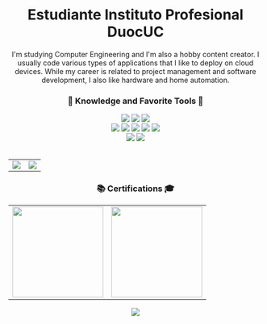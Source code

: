 <div align="center">
  <p>
    <h1> Estudiante Instituto Profesional DuocUC </h1>
  </p>
</div>

<div>
  <p align="center">I'm studying Computer Engineering and I'm also a hobby content creator. I usually code various types of applications that I like to deploy on cloud devices. While my career is related to project management and software development, I also like hardware and home automation.</p>
</div>

<div align="center">
  <h3>🧠 Knowledge and Favorite Tools 🧰</h3>
</div>

<div align="center">
  <img src="https://img.shields.io/badge/Linux-FCC624?logo=linux&logoColor=000&style=for-the-badge">
  <img src="https://img.shields.io/badge/Ubuntu-E95420?logo=ubuntu&logoColor=fff&style=for-the-badge">
  <img src="https://img.shields.io/badge/Windows-0078D4?logo=windows&logoColor=fff&style=for-the-badge">
</div>
 
<div align="center">
  <img src="https://img.shields.io/badge/python-3670A0?style=for-the-badge&logo=python&logoColor=ffdd54">
  <img src="https://img.shields.io/badge/typescript-%23007ACC.svg?style=for-the-badge&logo=typescript&logoColor=white">
  <img src="https://img.shields.io/badge/javascript-%23323330.svg?style=for-the-badge&logo=javascript&logoColor=%23F7DF1E">
  <img src="https://img.shields.io/badge/html5-%23E34F26.svg?style=for-the-badge&logo=html5&logoColor=white">
  <img src="https://img.shields.io/badge/css3-%231572B6.svg?style=for-the-badge&logo=css3&logoColor=white">
</div>

<div align="center">
  <img src="https://img.shields.io/badge/docker-%230db7ed.svg?style=for-the-badge&logo=docker&logoColor=white">
  <img src="https://img.shields.io/badge/UML-FABD14?logo=uml&logoColor=000&style=for-the-badge">
</div>

<br>


<table align="center">
  <tr>
    <td valign="top"><img src="https://github-readme-stats.vercel.app/api/top-langs/?username=strpalgato&theme=dark&show_icons=true&hide_border=true&layout=compact"/></td>
    <td valign="top"><img src="https://github-readme-stats.vercel.app/api?username=strpalgato&theme=dark&show_icons=true&hide_border=true&count_private=true"/></td>
  </tr>
</table>

<div align="center">
  <h3>📚 Certifications 🎓</h3>
</div>
  
<table align="center">
  <tr>
    <td><a href="https://www.credly.com/badges/1cd4a045-8ff5-4bb7-90e1-2ef75f465b8f/public_url" target"_blank">
      <img src="https://images.credly.com/images/be8fcaeb-c769-4858-b567-ffaaa73ce8cf/image.png" width="180px"></a>
    </td>
    <td><a href="https://www.credly.com/badges/0c7a3162-6fdd-4ff2-9094-893abca3ca7e/public_url" target"_blank">
      <img src="https://images.credly.com/size/340x340/images/b790eb12-ecb3-4b94-89be-61aa40c92e7c/image.png" width="180px"></a>
    </td>
  </tr>
</table>

<div align="center">
  <img src="https://imgur.com/B2Fqybr.gif">
</div>

 <!---<table align="center">
   <tr>
     <td>
          <img src="https://imgur.com/B2Fqybr.gif">
     </td>
   </tr>
 </table>-->
 

